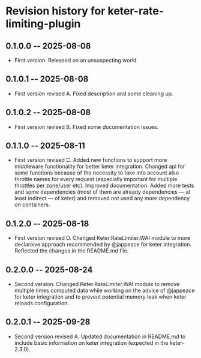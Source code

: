 # Revision history for keter-rate-limiting-plugin

## 0.1.0.0 -- 2025-08-08

* First version. Released on an unsuspecting world.

## 0.1.0.1 -- 2025-08-08

* First version revised A. Fixed description and some cleaning up.

## 0.1.0.2 -- 2025-08-08

* First version revised B. Fixed some documentation issues.

## 0.1.1.0 -- 2025-08-11

* First version revised C. Added new functions to support more middleware functionality for better keter integration. Changed api for some functions because of the necessity to take into account also throttle names for every request (especially important for multiple throttles per zone/user etc). Improved documentation. Added more tests and some dependencies (most of them are already dependencies — at least indirect — of keter) and removed not used any more dependency on containers. 

## 0.1.2.0 -- 2025-08-18

* First version revised D. Changed Keter.RateLimiter.WAI module to more declaraive approach recommended by @jappeace for keter integration. Reflected the changes in the README.md file.

## 0.2.0.0 -- 2025-08-24

* Second version. Changed Keter.RateLimiter.WAI module to remove multiple times computed data while working on the advice of @jappeace for keter integration and to prevent potential memory leak when keter reloads configuration. 

## 0.2.0.1 -- 2025-09-28

* Second version revised A. Updated documentation in README.md to include basic information on keter integration (expected in the keter-2.3.0). 
